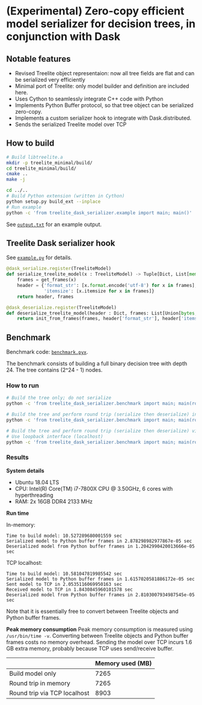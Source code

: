 # (Experimental) Zero-copy efficient model serializer for decision trees, in conjunction with Dask

## Notable features
* Revised Treelite object representaion: now all tree fields are flat and can be serialized very efficiently
* Minimal port of Treelite: only model builder and definition are included here.
* Uses Cython to seamlessly integrate C++ code with Python
* Implements Python Buffer protocol, so that tree object can be serialized zero-copy.
* Implements a custom serializer hook to integrate with Dask.distributed.
* Sends the serialized Treelite model over TCP

## How to build
```bash
# Build libtreelite.a
mkdir -p treelite_minimal/build/
cd treelite_minimal/build/
cmake ..
make -j

cd ../..
# Build Python extension (written in Cython)
python setup.py build_ext --inplace
# Run example
python -c 'from treelite_dask_serializer.example import main; main()'
```
See [`output.txt`](output.txt) for an example output.

## Treelite Dask serializer hook
See [`example.py`](treelite_dask_serializer/example.py) for details.
```python
@dask_serialize.register(TreeliteModel)
def serialize_treelite_model(x : TreeliteModel) -> Tuple[Dict, List[memoryview]]:
    frames = get_frames(x)
    header = {'format_str': [x.format.encode('utf-8') for x in frames],
              'itemsize': [x.itemsize for x in frames]}
    return header, frames

@dask_deserialize.register(TreeliteModel)
def deserialize_treelite_model(header : Dict, frames: List[Union[bytes, memoryview]]):
    return init_from_frames(frames, header['format_str'], header['itemsize'])
```

## Benchmark
Benchmark code: [`benchmark.pyx`](treelite_dask_serializer/benchmark.pyx).

The benchmark consists of building a full binary decision tree with depth 24. The tree contains
(2^24 - 1) nodes.

### How to run
```bash
# Build the tree only; do not serialize
python -c 'from treelite_dask_serializer.benchmark import main; main(round_trip=False)'

# Build the tree and perform round trip (serialize then deserialize) in memory
python -c 'from treelite_dask_serializer.benchmark import main; main(round_trip=True, tcp=False)'

# Build the tree and perform round trip (serialize then deserialize) via TCP.
# Use loopback interface (localhost)
python -c 'from treelite_dask_serializer.benchmark import main; main(round_trip=True, tcp=True)'
```

### Results
**System details**

* Ubuntu 18.04 LTS
* CPU: Intel(R) Core(TM) i7-7800X CPU @ 3.50GHz, 6 cores with hyperthreading
* RAM: 2x 16GB DDR4 2133 MHz

**Run time**

In-memory:
```
Time to build model: 10.527289680001559 sec
Serialized model to Python buffer frames in 2.878298982977867e-05 sec
Deserialized model from Python buffer frames in 1.2042990420013666e-05 sec
```

TCP localhost:
```
Time to build model: 10.581047819985542 sec
Serialized model to Python buffer frames in 1.6157020581886172e-05 sec
Sent model to TCP in 2.0535116069950163 sec
Received model to TCP in 1.8430845960101578 sec
Deserialized model from Python buffer frames in 2.8103007934987545e-05 sec
```

Note that it is essentially free to convert between Treelite objects and Python buffer frames.

**Peak memory consumption**
Peak memory consumption is measured using `/usr/bin/time -v`. Converting between Treelite objects
and Python buffer frames costs no memory overhead. Sending the model over TCP incurs 1.6 GB extra
memory, probably because TCP uses send/receive buffer.

| | Memory used (MB) |
|--|--|
|Build model only | 7265 |
|Round trip in memory | 7265 |
|Round trip via TCP localhost | 8903 |

